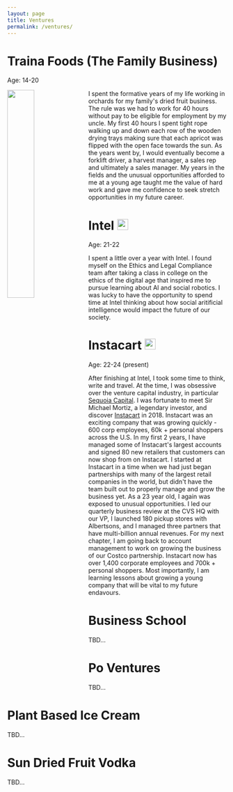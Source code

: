 ```yaml
---
layout: page
title: Ventures
permalink: /ventures/
---
```


# **Traina Foods (The Family Business)**
Age: 14-20

<img style="float: left; margin: 0px 10px 10px 0px;" src="{{site.imgurl}}/apricots.JPG" width="35%" />
I spent the formative years of my life working in orchards for my family's dried fruit business. The rule was we had to work for 40 hours without pay to be eligible for employment by my uncle. My first 40 hours I spent tight rope walking up and down each row of the wooden drying trays making sure that each apricot was flipped with the open face towards the sun. As the years went by, I would eventually become a forklift driver, a harvest manager, a sales rep and ultimately a sales manager. My years in the fields and the unusual opportunities afforded to me at a young age taught me the value of hard work and gave me confidence to seek stretch opportunities in my future career.  

# **Intel** <img src="{{site.imgurl}}/intel.png" height="25" />
Age: 21-22

I spent a little over a year with Intel. I found myself on the Ethics and Legal Compliance team after taking a class in college on the ethics of the digital age that inspired me to pursue learning about AI and social robotics. I was lucky to have the opportunity to spend time at Intel thinking about how social aritificial intelligence would impact the future of our society. 

# **Instacart** <img src="{{site.imgurl}}/instacartcarrot.png" height="25" />
Age: 22-24 (present)

After finishing at Intel, I took some time to think, write and travel. At the time, I was obsessive over the venture capital industry, in particular [Sequoia Capital](https://www.sequoiacap.com/). I was fortunate to meet Sir Michael Mortiz, a legendary investor, and discover [Instacart](https://www.instacart.com/) in 2018. Instacart was an exciting company that was growing quickly - 600 corp employees, 60k + personal shoppers across the U.S. In my first 2 years, I have managed some of Instacart's largest accounts and signed 80 new retailers that customers can now shop from on Instacart. I started at Instacart in a time when we had just began partnerships with many of the largest retail companies in the world, but didn't have the team built out to properly manage and grow the business yet. As a 23 year old, I again was exposed to unusual opportunities. I led our quarterly business review at the CVS HQ with our VP, I launched 180 pickup stores with Albertsons, and I managed three partners that have multi-billion annual revenues. For my next chapter, I am going back to account management to work on growing the business of our Costco partnership. Instacart now has over 1,400 corporate employees and 700k + personal shoppers. Most importantly, I am learning lessons about growing a young company that will be vital to my future endavours. 


# **Business School**
TBD...

# **Po Ventures**
TBD...

# **Plant Based Ice Cream**
TBD...

# **Sun Dried Fruit Vodka**
TBD...


